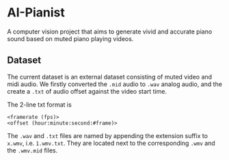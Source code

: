 # AI-Pianist
A computer vision project that aims to generate vivid and accurate piano sound based on muted piano playing videos.


## Dataset

The current dataset is an external dataset consisting of muted video and midi audio. We firstly converted the `.mid` audio to `.wav` analog audio, and the create a `.txt` of audio offset against the video start time.

The 2-line txt format is 

    <framerate (fps)>
    <offset (hour:minute:second:#frame)>

The `.wav` and `.txt` files are named by appending the extension suffix to `x.wmv`, i.e. `1.wmv.txt`. They are located next to the corresponding `.wmv` and the `.wmv.mid` files.
